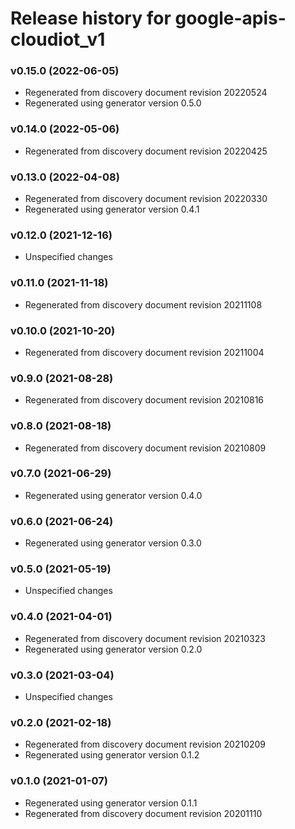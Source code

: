 # Release history for google-apis-cloudiot_v1

### v0.15.0 (2022-06-05)

* Regenerated from discovery document revision 20220524
* Regenerated using generator version 0.5.0

### v0.14.0 (2022-05-06)

* Regenerated from discovery document revision 20220425

### v0.13.0 (2022-04-08)

* Regenerated from discovery document revision 20220330
* Regenerated using generator version 0.4.1

### v0.12.0 (2021-12-16)

* Unspecified changes

### v0.11.0 (2021-11-18)

* Regenerated from discovery document revision 20211108

### v0.10.0 (2021-10-20)

* Regenerated from discovery document revision 20211004

### v0.9.0 (2021-08-28)

* Regenerated from discovery document revision 20210816

### v0.8.0 (2021-08-18)

* Regenerated from discovery document revision 20210809

### v0.7.0 (2021-06-29)

* Regenerated using generator version 0.4.0

### v0.6.0 (2021-06-24)

* Regenerated using generator version 0.3.0

### v0.5.0 (2021-05-19)

* Unspecified changes

### v0.4.0 (2021-04-01)

* Regenerated from discovery document revision 20210323
* Regenerated using generator version 0.2.0

### v0.3.0 (2021-03-04)

* Unspecified changes

### v0.2.0 (2021-02-18)

* Regenerated from discovery document revision 20210209
* Regenerated using generator version 0.1.2

### v0.1.0 (2021-01-07)

* Regenerated using generator version 0.1.1
* Regenerated from discovery document revision 20201110

